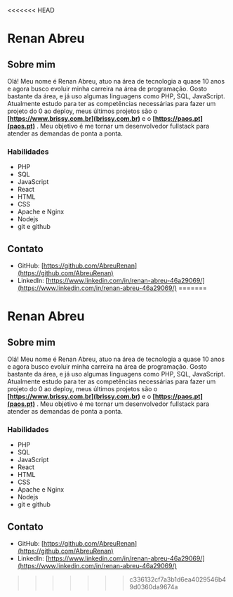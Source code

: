 <<<<<<< HEAD
# Renan Abreu

## Sobre mim

Olá! Meu nome é Renan Abreu, atuo na área de tecnologia a quase 10 anos e agora busco evoluir minha carreira na área de programação. Gosto bastante da área, e já uso algumas linguagens como PHP, SQL, JavaScript. Atualmente estudo para ter as competências necessárias para fazer um projeto do 0 ao deploy, meus últimos projetos são o **[https://www.brissy.com.br](brissy.com.br)** e o **[https://paos.pt](paos.pt)** . Meu objetivo é me tornar um desenvolvedor fullstack para atender as demandas de ponta a ponta.

### Habilidades

- PHP
- SQL
- JavaScript
- React
- HTML
- CSS
- Apache e Nginx
- Nodejs
- git e github

## Contato

- GitHub: [https://github.com/AbreuRenan](https://github.com/AbreuRenan)
- LinkedIn: [https://www.linkedin.com/in/renan-abreu-46a29069/](https://www.linkedin.com/in/renan-abreu-46a29069/)
=======
# Renan Abreu

## Sobre mim

Olá! Meu nome é Renan Abreu, atuo na área de tecnologia a quase 10 anos e agora busco evoluir minha carreira na área de programação. Gosto bastante da área, e já uso algumas linguagens como PHP, SQL, JavaScript. Atualmente estudo para ter as competências necessárias para fazer um projeto do 0 ao deploy, meus últimos projetos são o **[https://www.brissy.com.br](brissy.com.br)** e o **[https://paos.pt](paos.pt)** . Meu objetivo é me tornar um desenvolvedor fullstack para atender as demandas de ponta a ponta.

### Habilidades

- PHP
- SQL
- JavaScript
- React
- HTML
- CSS
- Apache e Nginx
- Nodejs
- git e github

## Contato

- GitHub: [https://github.com/AbreuRenan](https://github.com/AbreuRenan)
- LinkedIn: [https://www.linkedin.com/in/renan-abreu-46a29069/](https://www.linkedin.com/in/renan-abreu-46a29069/)
>>>>>>> c336132cf7a3b1d6ea4029546b49d0360da9674a
